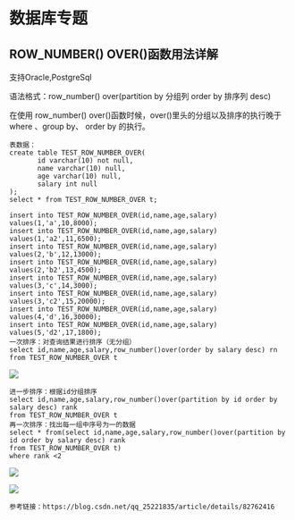 # 数据库专题

## ROW_NUMBER() OVER()函数用法详解 

支持Oracle,PostgreSql

语法格式：row_number() over(partition by 分组列 order by 排序列 desc)

在使用 row_number() over()函数时候，over()里头的分组以及排序的执行晚于 where 、group by、 order by 的执行。

```
表数据：
create table TEST_ROW_NUMBER_OVER(
       id varchar(10) not null,
       name varchar(10) null,
       age varchar(10) null,
       salary int null
);
select * from TEST_ROW_NUMBER_OVER t;
 
insert into TEST_ROW_NUMBER_OVER(id,name,age,salary) values(1,'a',10,8000);
insert into TEST_ROW_NUMBER_OVER(id,name,age,salary) values(1,'a2',11,6500);
insert into TEST_ROW_NUMBER_OVER(id,name,age,salary) values(2,'b',12,13000);
insert into TEST_ROW_NUMBER_OVER(id,name,age,salary) values(2,'b2',13,4500);
insert into TEST_ROW_NUMBER_OVER(id,name,age,salary) values(3,'c',14,3000);
insert into TEST_ROW_NUMBER_OVER(id,name,age,salary) values(3,'c2',15,20000);
insert into TEST_ROW_NUMBER_OVER(id,name,age,salary) values(4,'d',16,30000);
insert into TEST_ROW_NUMBER_OVER(id,name,age,salary) values(5,'d2',17,1800);
一次排序：对查询结果进行排序（无分组）
select id,name,age,salary,row_number()over(order by salary desc) rn
from TEST_ROW_NUMBER_OVER t
```

![](D:\project\KnowledgePoints\notes\数据库专题\imgs\sql01.png)

```
进一步排序：根据id分组排序
select id,name,age,salary,row_number()over(partition by id order by salary desc) rank
from TEST_ROW_NUMBER_OVER t
再一次排序：找出每一组中序号为一的数据
select * from(select id,name,age,salary,row_number()over(partition by id order by salary desc) rank
from TEST_ROW_NUMBER_OVER t)
where rank <2
```

![](D:\project\KnowledgePoints\notes\数据库专题\imgs\sql02.png)

![](D:\project\KnowledgePoints\notes\数据库专题\imgs\sql03.png)

```
参考链接：https://blog.csdn.net/qq_25221835/article/details/82762416
```

